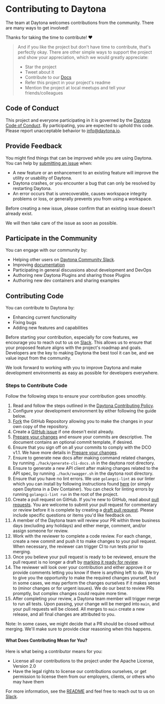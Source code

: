 # Contributing to Daytona

The team at Daytona welcomes contributions from the community. There are many ways to get involved!

Thanks for taking the time to contribute! ❤️

> And if you like the project but don't have time to contribute, that's perfectly okay. There are other simple ways to support the project and show your appreciation, which we would greatly appreciate:
> - Star the project
> - Tweet about it
> - Contribute to our [Docs](https://github.com/daytonaio/docs/)
> - Refer this project in your project's readme
> - Mention the project at local meetups and tell your friends/colleagues

## Code of Conduct

This project and everyone participating in it is governed by the
[Daytona Code of Conduct](https://github.com/daytonaio/daytona?tab=coc-ov-file#readme).
By participating, you are expected to uphold this code. Please report unacceptable behavior
to [info@daytona.io](mailto:info@daytona.io).

## Provide Feedback

You might find things that can be improved while you are using Daytona. You can help by [submitting an issue](https://github.com/daytonaio/daytona/issues/new) when:

* A new feature or an enhancement to an existing feature will improve the utility or usability of Daytona.
* Daytona crashes, or you encounter a bug that can only be resolved by restarting Daytona.
* An error occurs that is unrecoverable, causes workspace integrity problems or loss, or generally prevents you from using a workspace.

Before creating a new issue, please confirm that an existing issue doesn't already exist.

We will then take care of the issue as soon as possible.

## Participate in the Community
You can engage with our community by:

* Helping other users on [Daytona Community Slack](https://go.daytona.io/slack).
* Improving [documentation](https://github.com/daytonaio/docs/)
* Participating in general discussions about development and DevOps
* Authoring new Daytona Plugins and sharing those Plugins
* Authoring new dev containers and sharing examples

## Contributing Code
You can contribute to Daytona by:

* Enhancing current functionality
* Fixing bugs
* Adding new features and capabilities

Before starting your contribution, especially for core features, we encourage you to reach out to us on [Slack](https://go.daytona.io/slack). This allows us to ensure that your proposed feature aligns with the project's roadmap and goals. Developers are the key to making Daytona the best tool it can be, and we value input from the community.

We look forward to working with you to improve Daytona and make development environments as easy as possible for developers everywhere.

### Steps to Contribute Code

Follow the following steps to ensure your contribution goes smoothly.

1. Read and follow the steps outlined in the [Daytona Contributing Policy](README.md#contributing).
1. Configure your development environment by either following the guide below.
1. [Fork](https://help.github.com/articles/working-with-forks/) the GitHub Repository allowing you to make the changes in your own copy of the repository.
1. Create a [GitHub issue](https://github.com/daytonaio/daytona/issues) if one doesn't exist already.
1. [Prepare your changes](/PREPARING_YOUR_CHANGES.md) and ensure your commits are descriptive. The document contains an optional commit template, if desired.
1. Ensure that you sign off on all your commits to comply with the DCO v1.1. We have more details in [Prepare your changes](/PREPARING_YOUR_CHANGES.md).
1. Ensure to generate new docs after making command related changes, by running `./hack/generate-cli-docs.sh` in the daytona root directory.
1. Ensure to generate a new API client after making changes related to the API spec, by running `./hack/swagger.sh` in the daytona root directory.
1. Ensure that you have no lint errors. We use `golangci-lint` as our linter which you can install by following instructions found [here](https://golangci-lint.run/welcome/install/#local-installation) (or simply open Daytona in a Dev Container). You can check for linting errors by running `golangci-lint run` in the root of the project.
1. Create a pull request on GitHub. If you're new to GitHub, read about [pull requests](https://help.github.com/articles/about-pull-requests/). You are welcome to submit your pull request for commentary or review before it is complete by creating a [draft pull request](https://help.github.com/en/articles/about-pull-requests#draft-pull-requests). Please include specific questions or items you'd like feedback on.
1. A member of the Daytona team will review your PR within three business days (excluding any holidays) and either merge, comment, and/or assign someone for review.
1. Work with the reviewer to complete a code review. For each change, create a new commit and push it to make changes to your pull request. When necessary, the reviewer can trigger CI to run tests prior to merging.
1. Once you believe your pull request is ready to be reviewed, ensure the pull request is no longer a draft by [marking it ready for review](https://docs.github.com/en/pull-requests/collaborating-with-pull-requests/proposing-changes-to-your-work-with-pull-requests/changing-the-stage-of-a-pull-request).
1. The reviewer will look over your contribution and either approve it or provide comments letting you know if there is anything left to do. We try to give you the opportunity to make the required changes yourself, but in some cases, we may perform the changes ourselves if it makes sense to (minor changes or for urgent issues). We do our best to review PRs promptly, but complex changes could require more time.
1. After completing your review, a Daytona team member will trigger merge to run all tests. Upon passing, your change will be merged into `main`, and your pull requests will be closed. All merges to `main` create a new release, and all final changes are attributed to you.

Note: In some cases, we might decide that a PR should be closed without merging. We'll make sure to provide clear reasoning when this happens.

#### What Does Contributing Mean for You?

Here is what being a contributor means for you:

* License all our contributions to the project under the Apache License, Version 2.0
* Have the legal rights to license our contributions ourselves, or get permission to license them from our employers, clients, or others who may have them

For more information, see the [README](README.md) and feel free to reach out to us on [Slack](https://go.daytona.io/slack).
